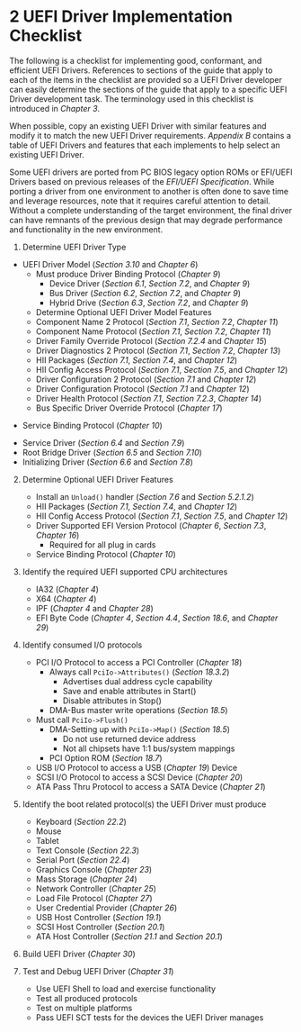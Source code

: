 <!--- @file
  2 UEFI Driver Implementation Checklist

  Copyright (c) 2012-2018, Intel Corporation. All rights reserved.<BR>

  Redistribution and use in source (original document form) and 'compiled'
  forms (converted to PDF, epub, HTML and other formats) with or without
  modification, are permitted provided that the following conditions are met:

  1) Redistributions of source code (original document form) must retain the
     above copyright notice, this list of conditions and the following
     disclaimer as the first lines of this file unmodified.

  2) Redistributions in compiled form (transformed to other DTDs, converted to
     PDF, epub, HTML and other formats) must reproduce the above copyright
     notice, this list of conditions and the following disclaimer in the
     documentation and/or other materials provided with the distribution.

  THIS DOCUMENTATION IS PROVIDED BY TIANOCORE PROJECT "AS IS" AND ANY EXPRESS OR
  IMPLIED WARRANTIES, INCLUDING, BUT NOT LIMITED TO, THE IMPLIED WARRANTIES OF
  MERCHANTABILITY AND FITNESS FOR A PARTICULAR PURPOSE ARE DISCLAIMED. IN NO
  EVENT SHALL TIANOCORE PROJECT  BE LIABLE FOR ANY DIRECT, INDIRECT, INCIDENTAL,
  SPECIAL, EXEMPLARY, OR CONSEQUENTIAL DAMAGES (INCLUDING, BUT NOT LIMITED TO,
  PROCUREMENT OF SUBSTITUTE GOODS OR SERVICES; LOSS OF USE, DATA, OR PROFITS;
  OR BUSINESS INTERRUPTION) HOWEVER CAUSED AND ON ANY THEORY OF LIABILITY,
  WHETHER IN CONTRACT, STRICT LIABILITY, OR TORT (INCLUDING NEGLIGENCE OR
  OTHERWISE) ARISING IN ANY WAY OUT OF THE USE OF THIS DOCUMENTATION, EVEN IF
  ADVISED OF THE POSSIBILITY OF SUCH DAMAGE.

-->

# 2 UEFI Driver Implementation Checklist

The following is a checklist for implementing good, conformant, and efficient
UEFI Drivers. References to sections of the guide that apply to each of the
items in the checklist are provided so a UEFI Driver developer can easily
determine the sections of the guide that apply to a specific UEFI Driver
development task. The terminology used in this checklist is introduced in
_Chapter 3_.

When possible, copy an existing UEFI Driver with similar features and modify it
to match the new UEFI Driver requirements. _Appendix B_ contains a table of
UEFI Drivers and features that each implements to help select an existing UEFI
Driver.

Some UEFI drivers are ported from PC BIOS legacy option ROMs or EFI/UEFI
Drivers based on previous releases of the _EFI/UEFI Specification_. While
porting a driver from one environment to another is often done to save time and
leverage resources, note that it requires careful attention to detail. Without
a complete understanding of the target environment, the final driver can have
remnants of the previous design that may degrade performance and functionality
in the new environment.

1. Determine UEFI Driver Type
  * UEFI Driver Model (_Section 3.10_ and _Chapter 6_)
    - Must produce Driver Binding Protocol (_Chapter 9_)
        + Device Driver (_Section 6.1_, _Section 7.2_, and _Chapter 9_)
        + Bus Driver (_Section 6.2_, _Section 7.2_, and _Chapter 9_)
        + Hybrid Drive (_Section 6.3_, _Section 7.2_, and _Chapter 9_)
    - Determine Optional UEFI Driver Model Features
    - Component Name 2 Protocol (_Section 7.1_, _Section 7.2_, _Chapter 11_)
    - Component Name Protocol (_Section 7.1_, _Section 7.2_, _Chapter 11_)
    - Driver Family Override Protocol (_Section 7.2.4_ and _Chapter 15_)
    - Driver Diagnostics 2 Protocol (_Section 7.1_, _Section 7.2_, _Chapter 13_)
    - HII Packages (_Section 7.1_, _Section 7.4_, and _Chapter 12_)
    - HII Config Access Protocol (_Section 7.1_, _Section 7.5_, and _Chapter 12_)
    - Driver Configuration 2 Protocol (_Section 7.1_ and _Chapter 12_)
    - Driver Configuration Protocol (_Section 7.1_ and _Chapter 12_)
    - Driver Health Protocol (_Section 7.1_, _Section 7.2.3_, _Chapter 14_)
    - Bus Specific Driver Override Protocol (_Chapter 17_)
  - Service Binding Protocol (_Chapter 10_)
  * Service Driver (_Section 6.4_ and   _Section 7.9_)
  * Root Bridge Driver (_Section 6.5_ and _Section 7.10_)
  * Initializing Driver (_Section 6.6_ and _Section 7.8_)

2. Determine Optional UEFI Driver Features
   * Install an `Unload()` handler (_Section 7.6_ and _Section 5.2.1.2_)
   * HII Packages (_Section 7.1_, _Section 7.4_, and _Chapter 12_)
   * HII Config Access Protocol (_Section 7.1_, _Section 7.5_, and _Chapter 12_)
   * Driver Supported EFI Version Protocol (_Chapter 6_, _Section 7.3_, _Chapter 16_)
     - Required for all plug in cards
   * Service Binding Protocol (_Chapter 10_)

3. Identify the required UEFI supported CPU architectures
   * IA32 (_Chapter 4_)
   * X64 (_Chapter 4_)
   * IPF (_Chapter 4_ and _Chapter 28_)
   * EFI Byte Code (_Chapter 4_, _Section 4.4_, _Section 18.6_, and _Chapter 29_)

4. Identify consumed I/O protocols
   * PCI I/O Protocol to access a PCI Controller (_Chapter 18_)
     - Always call `PciIo->Attributes()` (_Section 18.3.2_)
       + Advertises dual address cycle capability
       + Save and enable attributes in Start()
       + Disable attributes in Stop()
     - DMA-Bus master write operations (_Section 18.5_)
   + Must call `PciIo->Flush()`
     - DMA-Setting up with `PciIo->Map()` (_Section 18.5_)
       + Do not use returned device address
       + Not all chipsets have 1:1 bus/system mappings
     - PCI Option ROM (_Section 18.7_)
   + USB I/O Protocol to access a USB (_Chapter 19_) Device
   + SCSI I/O Protocol to access a SCSI Device (_Chapter 20_)
   + ATA Pass Thru Protocol to access a SATA Device (_Chapter 21_)

5. Identify the boot related protocol(s) the UEFI Driver must produce
   * Keyboard (_Section 22.2_)
   * Mouse
   * Tablet
   * Text Console (_Section 22.3_)
   * Serial Port (_Section 22.4_)
   * Graphics Console (_Chapter 23_)
   * Mass Storage (_Chapter 24_)
   * Network Controller (_Chapter 25_)
   * Load File Protocol (_Chapter 27_)
   * User Credential Provider (_Chapter 26_)
   * USB Host Controller (_Section 19.1_)
   * SCSI Host Controller (_Section 20.1_)
   * ATA Host Controller (_Section 21.1_ and _Section 20.1_)

6. Build UEFI Driver (_Chapter 30_)

7. Test and Debug UEFI Driver (_Chapter 31_)
   * Use UEFI Shell to load and exercise functionality
   * Test all produced protocols
   * Test on multiple platforms
   * Pass UEFI SCT tests for the devices the UEFI Driver manages
